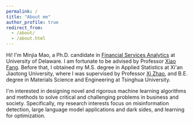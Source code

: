 ```yaml
---
permalink: /
title: "About me"
author_profile: true
redirect_from: 
  - /about/
  - /about.html
---
```



Hi! I'm Minjia Mao, a Ph.D. candidate in [Financial Services Analytics](https://lerner.udel.edu/centers/institute-for-financial-services-analytics/) at University of Delaware. I am fortunate to be advised by Professor [Xiao Fang](https://www.dalab.info/). Before that, I obtained my M.S. degree in Applied Statistics at Xi'an Jiaotong University, where I was supervised by Professor [Xi Zhao](https://gr.xjtu.edu.cn/en/web/zhaoxi1), and B.E. degree in Materials Science and Engineering at Tsinghua University. 

I'm interested in designing novel and rigorous machine learning algorithms and methods to solve critical and challenging problems in business and society. Specifically, my research interests focus on misinformation detection, large language model applications and dark sides, and learning for optimization. 
